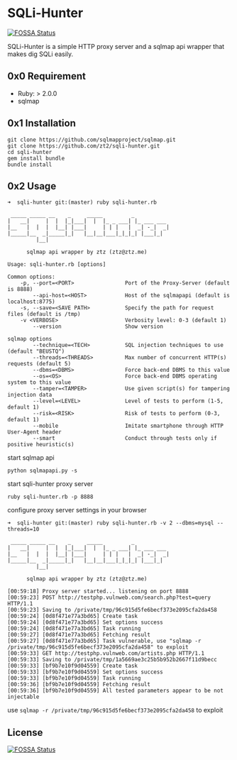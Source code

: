 # SQLi-Hunter
[![FOSSA Status](https://app.fossa.io/api/projects/git%2Bgithub.com%2Fzt2%2Fsqli-hunter.svg?type=shield)](https://app.fossa.io/projects/git%2Bgithub.com%2Fzt2%2Fsqli-hunter?ref=badge_shield)


SQLi-Hunter is a simple HTTP proxy server and a sqlmap api wrapper that makes dig SQLi easily.

## 0x0 Requirement

- Ruby: > 2.0.0
- sqlmap


## 0x1 Installation

```
git clone https://github.com/sqlmapproject/sqlmap.git
git clone https://github.com/zt2/sqli-hunter.git
cd sqli-hunter
gem install bundle
bundle install
```

## 0x2 Usage

```
➜  sqli-hunter git:(master) ruby sqli-hunter.rb 

 _____ _____ __    _     _____         _
|   __|     |  |  |_|___|  |  |_ _ ___| |_ ___ ___
|__   |  |  |  |__| |___|     | | |   |  _| -_|  _|
|_____|__  _|_____|_|   |__|__|___|_|_|_| |___|_|
         |__|

      sqlmap api wrapper by ztz (ztz@ztz.me)

Usage: sqli-hunter.rb [options]

Common options:
    -p, --port=<PORT>                Port of the Proxy-Server (default is 8888)
        --api-host=<HOST>            Host of the sqlmapapi (default is localhost:8775)
    -s, --save=<SAVE PATH>           Specify the path for request files (default is /tmp)
    -v <VERBOSE>                     Verbosity level: 0-3 (default 1)
        --version                    Show version

sqlmap options
        --technique=<TECH>           SQL injection techniques to use (default "BEUSTQ")
        --threads=<THREADS>          Max number of concurrent HTTP(s) requests (default 5)
        --dbms=<DBMS>                Force back-end DBMS to this value
        --os=<OS>                    Force back-end DBMS operating system to this value
        --tamper=<TAMPER>            Use given script(s) for tampering injection data
        --level=<LEVEL>              Level of tests to perform (1-5, default 1)
        --risk=<RISK>                Risk of tests to perform (0-3, default 1)
        --mobile                     Imitate smartphone through HTTP User-Agent header
        --smart                      Conduct through tests only if positive heuristic(s)
```

start sqlmap api

```
python sqlmapapi.py -s
```

start sqli-hunter proxy server

```
ruby sqli-hunter.rb -p 8888
```

configure proxy server settings in your browser

```
➜  sqli-hunter git:(master) ruby sqli-hunter.rb -v 2 --dbms=mysql --threads=10 

 _____ _____ __    _     _____         _
|   __|     |  |  |_|___|  |  |_ _ ___| |_ ___ ___
|__   |  |  |  |__| |___|     | | |   |  _| -_|  _|
|_____|__  _|_____|_|   |__|__|___|_|_|_| |___|_|
         |__|

      sqlmap api wrapper by ztz (ztz@ztz.me)

[00:59:18] Proxy server started... listening on port 8888
[00:59:23] POST http://testphp.vulnweb.com/search.php?test=query HTTP/1.1
[00:59:23] Saving to /private/tmp/96c915d5fe6becf373e2095cfa2da458
[00:59:24] [0d8f471e77a3bd65] Create task
[00:59:24] [0d8f471e77a3bd65] Set options success
[00:59:24] [0d8f471e77a3bd65] Task running
[00:59:27] [0d8f471e77a3bd65] Fetching result
[00:59:27] [0d8f471e77a3bd65] Task vulnerable, use "sqlmap -r /private/tmp/96c915d5fe6becf373e2095cfa2da458" to exploit
[00:59:33] GET http://testphp.vulnweb.com/artists.php HTTP/1.1
[00:59:33] Saving to /private/tmp/1a5669ae3c25b5b952b2667f11d9becc
[00:59:33] [bf9b7e10f9d04559] Create task
[00:59:33] [bf9b7e10f9d04559] Set options success
[00:59:33] [bf9b7e10f9d04559] Task running
[00:59:36] [bf9b7e10f9d04559] Fetching result
[00:59:36] [bf9b7e10f9d04559] All tested parameters appear to be not injectable

```

use `sqlmap -r /private/tmp/96c915d5fe6becf373e2095cfa2da458` to exploit


## License
[![FOSSA Status](https://app.fossa.io/api/projects/git%2Bgithub.com%2Fzt2%2Fsqli-hunter.svg?type=large)](https://app.fossa.io/projects/git%2Bgithub.com%2Fzt2%2Fsqli-hunter?ref=badge_large)